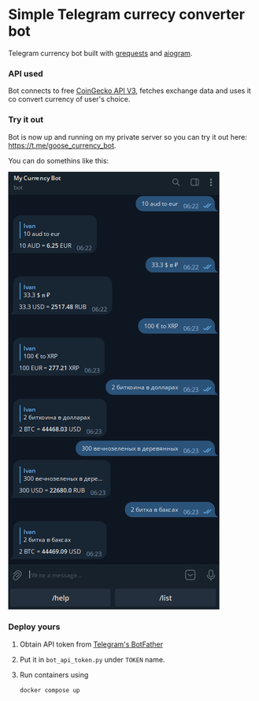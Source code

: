 # Simple Telegram currecy converter bot

Telegram currency bot built with [grequests](https://github.com/spyoungtech/grequests) and [aiogram](https://aiogram.dev/).

### API used

Bot connects to free [CoinGecko API V3](https://www.coingecko.com/en/api/documentation), fetches exchange data and uses it co convert currency of user's choice.

### Try it out

Bot is now up and running on my private server so you can try it out here: https://t.me/goose_currency_bot.

You can do somethins like this:

![Bot usage examples](https://github.com/still-coding/telegram_currency_bot/blob/master/readme/scr.png?raw=true)

### Deploy yours

1. Obtain API token from [Telegram's BotFather](https://t.me/botfather)

2. Put it in `bot_api_token.py` under `TOKEN` name.

3. Run containers using 
    ```shell
    docker compose up
    ```
